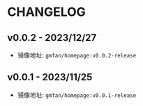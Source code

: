 # CHANGELOG

## v0.0.2 - 2023/12/27

- 镜像地址: `gmfan/homepage:v0.0.2-release`

## v0.0.1 - 2023/11/25

- 镜像地址: `gmfan/homepage:v0.0.1-release`
